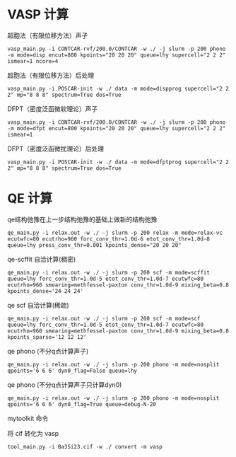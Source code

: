 # VASP 计算
超胞法（有限位移方法）声子
```shell
vasp_main.py -i CONTCAR-rvf/200.0/CONTCAR -w ./ -j slurm -p 200 phono -m mode=disp encut=800 kpoints="20 20 20" queue=lhy supercell="2 2 2" ismear=1 ncore=4
```

超胞法（有限位移方法）后处理
```shell
vasp_main.py -i POSCAR-init -w ./ data -m mode=dispprog supercell="2 2 2" mp="8 8 8" spectrum=True dos=True
```

DFPT（密度泛函微软理论）声子
```shell
vasp_main.py -i CONTCAR-rvf/200.0/CONTCAR -w ./ -j slurm -p 200 phono -m mode=dfpt encut=800 kpoints="20 20 20" queue=lhy supercell="2 2 2" ismear=1
```
DFPT（密度泛函微扰理论）后处理
```shell
vasp_main.py -i POSCAR-init -w ./ data -m mode=dfptprog supercell="2 2 2" mp="8 8 8" spectrum=True dos=True
```

# QE 计算
qe结构弛豫在上一步结构弛豫的基础上做新的结构弛豫
```shell
qe_main.py -i relax.out -w ./ -j slurm -p 200 relax -m mode=relax-vc ecutwfc=80 ecutrho=960 forc_conv_thr=1.0d-6 etot_conv_thr=1.0d-8 queue=lhy press_conv_thr=0.001 kpoints_dense="20 20 20"
```

qe-scffit 自洽计算(稠密)
```shell
qe_main.py -i relax.out -w ./ -j slurm -p 200 scf -m mode=scffit queue=lhy forc_conv_thr=1.0d-5 etot_conv_thr=1.0d-7 ecutwfc=80 ecutrho=960 smearing=methfessel-paxton conv_thr=1.0d-9 mixing_beta=0.8 kpoints_dense='24 24 24'
```


qe scf 自洽计算(稀疏)
```shell
qe_main.py -i relax.out -w ./ -j slurm -p 200 scf -m mode=scf queue=lhy forc_conv_thr=1.0d-5 etot_conv_thr=1.0d-7 ecutwfc=80 ecutrho=960 smearing=methfessel-paxton conv_thr=1.0d-9 mixing_beta=0.8 kpoints_sparse='12 12 12'
```

qe phono (不分q点计算声子)
```shell
qe_main.py -i relax.out -w ./ -j slurm -p 200 phono -m mode=nosplit qpoints='6 6 6' dyn0_flag=False queue=lhy
```

qe phono (不分q点计算声子只计算dyn0)
```shell
qe_main.py -i relax.out -w ./ -j slurm -p 200 phono -m mode=nosplit qpoints='6 6 6' dyn0_flag=True queue=debug-N-20
```

mytoolkit 命令

将 cif 转化为 vasp
```shell
tool_main.py -i Ba3Si23.cif -w ./ convert -m vasp
```

